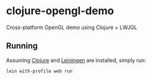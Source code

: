 # clojure-opengl-demo
Cross-platform OpenGL demo using Clojure + LWJGL

## Running
Assuming [Clojure](https://clojure.org/) and [Leiningen](https://leiningen.org/) are installed, simply run:
```
lein with-profile web run
```
